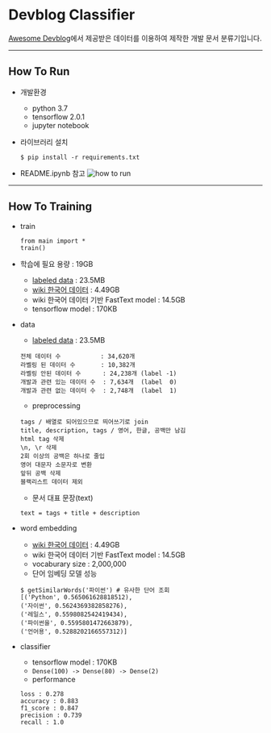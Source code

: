 # Devblog Classifier
[Awesome Devblog](https://github.com/sarojaba/awesome-devblog)에서 제공받은 데이터를 이용하여 제작한 개발 문서 분류기입니다.

---
## How To Run
- 개발환경
  - python 3.7
  - tensorflow 2.0.1
  - jupyter notebook

- 라이브러리 설치
  ~~~
  $ pip install -r requirements.txt
  ~~~

- README.ipynb 참고
  ![how to run](https://user-images.githubusercontent.com/26322627/74600924-5e65a100-50db-11ea-8dad-31d18d909053.png)

---
## How To Training
- train
  ~~~
  from main import *
  train()
  ~~~

- 학습에 필요 용량 : 19GB
  - [labeled data](https://drive.google.com/drive/u/0/folders/1Npfrh6XmeABJ8JJ6ApS1T88vVoqyDH7M) : 23.5MB
  - [wiki 한국어 데이터](https://dl.fbaipublicfiles.com/fasttext/vectors-crawl/cc.ko.300.bin.gz) : 4.49GB 
  - wiki 한국어 데이터 기반 FastText model : 14.5GB
  - tensorflow model : 170KB

- data
  - [labeled data](https://drive.google.com/drive/u/0/folders/1Npfrh6XmeABJ8JJ6ApS1T88vVoqyDH7M) : 23.5MB
  ~~~
  전체 데이터 수           : 34,620개
  라벨링 된 데이터 수       : 10,382개
  라벨링 안된 데이터 수      : 24,238개 (label -1)
  개발과 관련 있는 데이터 수  : 7,634개  (label  0)
  개발과 관련 없는 데이터 수  : 2,748개  (label  1)
  ~~~
  
  - preprocessing
  ~~~
  tags / 배열로 되어있으므로 띄어쓰기로 join
  title, description, tags / 영어, 한글, 공백만 남김
  html tag 삭제
  \n, \r 삭제
  2회 이상의 공백은 하나로 줄입
  영어 대문자 소문자로 변환
  앞뒤 공백 삭제
  블랙리스트 데이터 제외
  ~~~

  - 문서 대표 문장(text)
  ~~~
  text = tags + title + description
  ~~~

- word embedding
  - [wiki 한국어 데이터](https://dl.fbaipublicfiles.com/fasttext/vectors-crawl/cc.ko.300.bin.gz) : 4.49GB 
  - wiki 한국어 데이터 기반 FastText model : 14.5GB
  - vocaburary size : 2,000,000
  - 단어 임베딩 모델 성능
  ~~~
  $ getSimilarWords('파이썬') # 유사한 단어 조회
  [('Python', 0.565061628818512),
  ('자이썬', 0.5624369382858276),
  ('레일스', 0.5598082542419434),
  ('파이썬을', 0.5595801472663879),
  ('언어용', 0.5288202166557312)]
  ~~~

- classifier
  - tensorflow model : 170KB
  - `Dense(100) -> Dense(80) -> Dense(2)`
  - performance
  ~~~
  loss : 0.278
  accuracy : 0.883
  f1_score : 0.847
  precision : 0.739
  recall : 1.0
  ~~~
